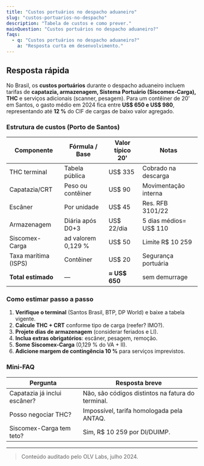 ```yaml
---
title: "Custos portuários no despacho aduaneiro"
slug: "custos-portuarios-no-despacho"
description: "Tabela de custos e como prever."
mainQuestion: "Custos portuários no despacho aduaneiro?"
faqs:
  - q: "Custos portuários no despacho aduaneiro?"
    a: "Resposta curta em desenvolvimento."
---
```


## Resposta rápida

No Brasil, os **custos portuários** durante o despacho aduaneiro incluem tarifas de **capatazia, armazenagem, Sistema Portuário (Siscomex-Carga), THC** e serviços adicionais (scanner, pesagem). Para um contêiner de 20' em Santos, o gasto médio em 2024 fica entre **US$ 650 e US$ 980**, representando até **12 %** do CIF de cargas de baixo valor agregado.

### Estrutura de custos (Porto de Santos)

| Componente | Fórmula / Base | Valor típico 20' | Notas |
| --- | --- | --- | --- |
| THC terminal | Tabela pública | US$ 335 | Cobrado na descarga |
| Capatazia/CRT | Peso ou contêiner | US$ 90 | Movimentação interna |
| Escâner | Por unidade | US$ 45 | Res. RFB 3101/22 |
| Armazenagem | Diária após D0+3 | US$ 22/dia | 5 dias médios= US$ 110 |
| Siscomex-Carga | ad valorem 0,129 % | US$ 50 | Limite R$ 10 259 |
| Taxa marítima (ISPS) | Contêiner | US$ 20 | Segurança portuária |
| **Total estimado** | — | **≈ US$ 650** | sem demurrage |

### Como estimar passo a passo

1. **Verifique o terminal** (Santos Brasil, BTP, DP World) e baixe a tabela vigente.  
2. **Calcule THC + CRT** conforme tipo de carga (reefer? IMO?).  
3. **Projete dias de armazenagem** (considerar feriados e LI).  
4. **Inclua extras obrigatórios**: escâner, pesagem, remoção.  
5. **Some Siscomex-Carga** (0,129 % do VA + II).  
6. **Adicione margem de contingência 10 %** para serviços imprevistos.

### Mini-FAQ

| Pergunta | Resposta breve |
| --- | --- |
| Capatazia já inclui escâner? | Não, são códigos distintos na fatura do terminal. |
| Posso negociar THC? | Impossível, tarifa homologada pela ANTAQ. |
| Siscomex-Carga tem teto? | Sim, R$ 10 259 por DI/DUIMP. |

---

> Conteúdo auditado pelo OLV Labs, julho 2024.
